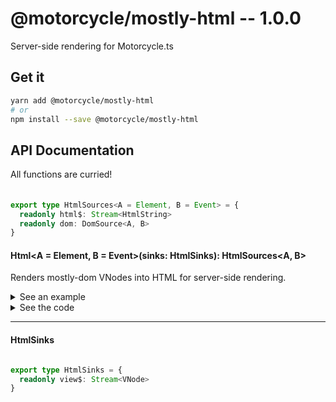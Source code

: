 # @motorcycle/mostly-html -- 1.0.0

Server-side rendering for Motorcycle.ts

## Get it
```sh
yarn add @motorcycle/mostly-html
# or
npm install --save @motorcycle/mostly-html
```

## API Documentation

All functions are curried!

#### 

<p>



</p>


```typescript

export type HtmlSources<A = Element, B = Event> = {
  readonly html$: Stream<HtmlString>
  readonly dom: DomSource<A, B>
}

```


#### Html\<A = Element, B = Event\>(sinks: HtmlSinks): HtmlSources\<A, B\>

<p>

Renders mostly-dom VNodes into HTML for server-side rendering.

</p>


<details>
  <summary>See an example</summary>
  
```typescript
import { run } from '@motorcycle/run'
import { Html, HtmlSources, HtmlSinks } from '@motorcycle/mostly-html'
import { UI } from './UI'
import { observe } from '@motorcycle/stream'

const { sources: { html$ } } = run<HtmlSources, HtmlSinks>(UI, Html)

observe((html: string) => { /* Do something with html *\/ }, html$)
```

</details>

<details>
  <summary>See the code</summary>

```typescript

export function Html<A = Element, B = Event>(sinks: HtmlSinks): HtmlSources<A, B> {
  const { view$ } = sinks

  const html$ = hold(map(toHtml, view$))
  const dom = new HtmlDomSource<A, B>([])

  return { dom, html$ }
}

```

</details>

<hr />


#### HtmlSinks

<p>



</p>


```typescript

export type HtmlSinks = {
  readonly view$: Stream<VNode>
}

```
